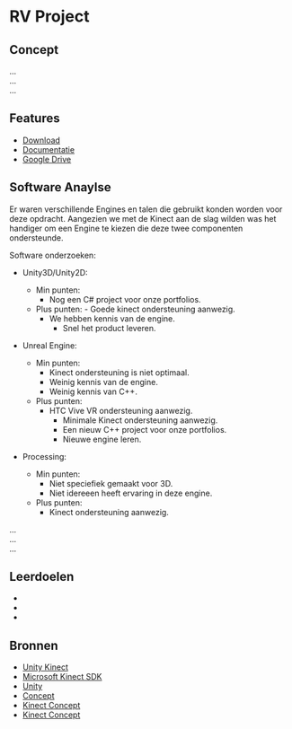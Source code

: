 # RV Project

## Concept
...<br>
...<br>
...

## Features
- [Download](#)
- [Documentatie](https://trello.com/b/KZw0Ek3u/rv-project)
- [Google Drive](#)

## Software Anaylse 
Er waren verschillende Engines en talen die gebruikt konden worden voor deze opdracht. Aangezien we met de Kinect aan de slag wilden was het handiger om een Engine te kiezen die deze twee componenten ondersteunde.

 Software onderzoeken:
- Unity3D/Unity2D:
	- Min punten:
		- Nog een C# project voor onze portfolios.
	- Plus punten:
    		- Goede kinect ondersteuning aanwezig.
   		- We hebben kennis van de engine.
    		- Snel het product leveren.
    
- Unreal Engine:
	- Min punten:
		- Kinect ondersteuning is niet optimaal.
		- Weinig kennis van de engine.
		- Weinig kennis van C++.
	- Plus punten:
		- HTC Vive VR ondersteuning aanwezig.
    		- Minimale Kinect ondersteuning aanwezig.
    		- Een nieuw C++ project voor onze portfolios.
    		- Nieuwe engine leren.
    
- Processing:
  	- Min punten:
		- Niet speciefiek gemaakt voor 3D.
		- Niet idereeen heeft ervaring in deze engine.
  	- Plus punten:
		- Kinect ondersteuning aanwezig.

...<br>
...<br>
...
 

## Leerdoelen 
- 
-
-

## Bronnen
- [Unity Kinect](https://go.microsoft.com/fwlink/p/?LinkId=513177)
- [Microsoft Kinect SDK](https://developer.microsoft.com/nl-nl/windows/kinect)
- [Unity](https://unity3d.com/)
- [Concept](https://www.youtube.com/watch?v=d70Sc0IzKm0)
- [Kinect Concept](https://www.youtube.com/watch?v=TpuMZIFiv6k)
- [Kinect Concept](https://www.youtube.com/watch?v=cchsdAjhHW0)
